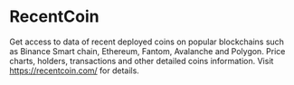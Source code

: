 # RecentCoin
Get access to data of recent deployed coins on popular blockchains such as Binance Smart chain, Ethereum, Fantom, Avalanche and Polygon. Price charts, holders, transactions and other detailed coins information. Visit https://recentcoin.com/ for details.
